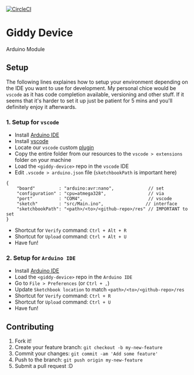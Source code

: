 [![CircleCI](https://circleci.com/gh/giddy/giddy-device/tree/master.svg?style=svg)](https://circleci.com/gh/giddy/giddy-device/tree/master)
# Giddy Device

Arduino Module 

## Setup

The following lines explaines how to setup your environment depending on the IDE you want to use for development. My personal chice would be `vscode` as it has code completion available, versioning and other stuff. If it seems that it's harder to set it up just be patient for 5 mins and you'll definitely enjoy it afterwards.

### 1. Setup for `vscode`
- Install [Arduino IDE](https://www.arduino.cc/en/Main/Software)
- Install [vscode](https://code.visualstudio.com/)
- Locate our `vscode` custom [plugin](https://github.com/giddy/giddy-device/tree/master/res/vscode-arduino-plugin/vsciot-vscode.vscode-arduino-0.1.2)
- Copy the entire folder from our resources to the `vscode > extensions` folder on your machine
- Load the `<giddy-device>` repo in the `vscode` IDE
- Edit `.vscode > arduino.json` file (`sketchbookPath` is important here)
```
{
    "board"         : "arduino:avr:nano",             // set
    "configuration" : "cpu=atmega328",                // via
    "port"          : "COM4",                         // vscode
    "sketch"        : "src/Main.ino",                // interface
    "sketchbookPath": "<path>/<to>/<github-repo>/res" // IMPORTANT to set
}
```
- Shortcut for `Verify` command: `Ctrl + Alt + R`
- Shortcut for `Upload` command: `Ctrl + Alt + U`
- Have fun!

### 2. Setup for `Arduino IDE`
- Install [Arduino IDE](https://www.arduino.cc/en/Main/Software)
- Load the `<giddy-device>` repo in the `Arduino IDE`
- Go to `File > Preferences` (or `Ctrl + ,`)
- Update `Sketchbook location` to match `<path>/<to>/<github-repo>/res`
- Shortcut for `Verify` command: `Ctrl + R`
- Shortcut for `Upload` command: `Ctrl + U`
- Have fun!

## Contributing

1. Fork it!
2. Create your feature branch: `git checkout -b my-new-feature`
3. Commit your changes: `git commit -am 'Add some feature'`
4. Push to the branch: `git push origin my-new-feature`
5. Submit a pull request :D
